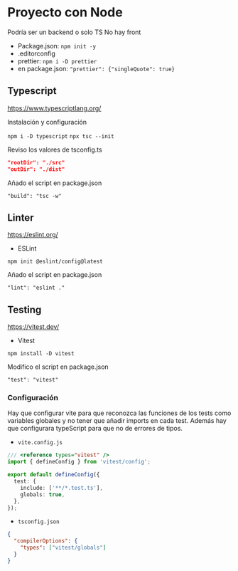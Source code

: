 # Proyecto con Node

Podría ser un backend o solo TS
No hay front

- Package.json: `npm init -y`
- .editorconfig
- prettier: `npm i -D prettier`
- en package.json: `"prettier": {"singleQuote": true}`

## Typescript

<https://www.typescriptlang.org/>

Instalación y configuración

`npm i -D typescript`
`npx tsc --init`

Reviso los valores de tsconfig.ts

```json
"rootDir": "./src"
"outDir": "./dist"
```

Añado el script en package.json

`"build": "tsc -w"`

## Linter

<https://eslint.org/>

- ESLint

`npm init @eslint/config@latest`

Añado el script en package.json

`"lint": "eslint ."`

## Testing

<https://vitest.dev/>

- Vitest

`npm install -D vitest`

Modifico el script en package.json

`"test": "vitest"`

### Configuración

Hay que configurar vite para que reconozca las funciones de los tests como variables globales y no tener que añadir imports en cada test. Además hay que configurara typeScript para que no de errores de tipos.

- `vite.config.js`

```ts
/// <reference types="vitest" />
import { defineConfig } from 'vitest/config';

export default defineConfig({
  test: {
    include: ['**/*.test.ts'],
    globals: true,
  },
});
```

- `tsconfig.json`

```json
{
  "compilerOptions": {
    "types": ["vitest/globals"]
  }
}
```
